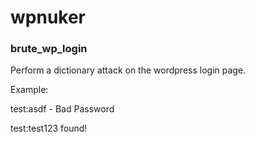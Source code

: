 <h1>wpnuker</h1>

<h3>brute_wp_login</h3>
<p>Perform a dictionary attack on the wordpress login page.

<p>Example:
    <p>test:asdf - Bad Password
    <p>test:test123 found!
